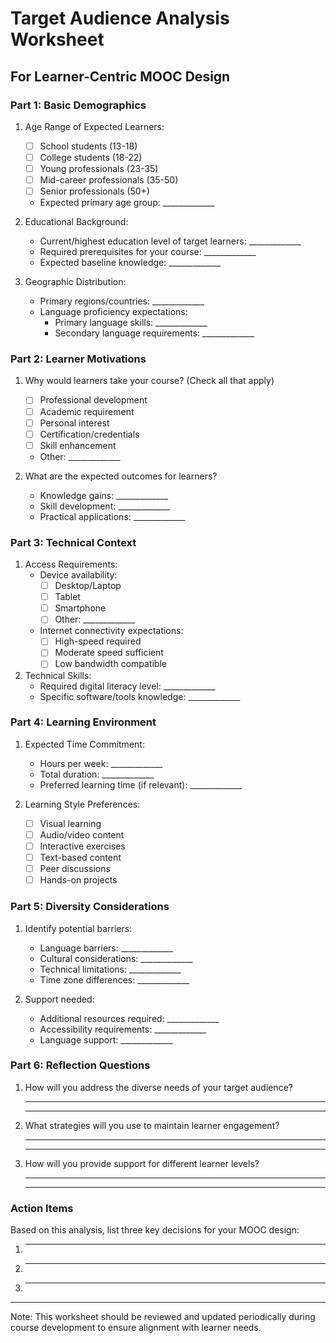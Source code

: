 # Target Audience Analysis Worksheet
## For Learner-Centric MOOC Design

### Part 1: Basic Demographics
1. Age Range of Expected Learners:
   - [ ] School students (13-18)
   - [ ] College students (18-22)
   - [ ] Young professionals (23-35)
   - [ ] Mid-career professionals (35-50)
   - [ ] Senior professionals (50+)
   * Expected primary age group: _____________

2. Educational Background:
   - Current/highest education level of target learners: _____________
   - Required prerequisites for your course: _____________
   - Expected baseline knowledge: _____________

3. Geographic Distribution:
   - Primary regions/countries: _____________
   - Language proficiency expectations:
     * Primary language skills: _____________
     * Secondary language requirements: _____________

### Part 2: Learner Motivations
1. Why would learners take your course? (Check all that apply)
   - [ ] Professional development
   - [ ] Academic requirement
   - [ ] Personal interest
   - [ ] Certification/credentials
   - [ ] Skill enhancement
   - Other: _____________

2. What are the expected outcomes for learners?
   - Knowledge gains: _____________
   - Skill development: _____________
   - Practical applications: _____________

### Part 3: Technical Context
1. Access Requirements:
   - Device availability:
     * [ ] Desktop/Laptop
     * [ ] Tablet
     * [ ] Smartphone
     * [ ] Other: _____________
   
   - Internet connectivity expectations:
     * [ ] High-speed required
     * [ ] Moderate speed sufficient
     * [ ] Low bandwidth compatible

2. Technical Skills:
   - Required digital literacy level: _____________
   - Specific software/tools knowledge: _____________

### Part 4: Learning Environment
1. Expected Time Commitment:
   - Hours per week: _____________
   - Total duration: _____________
   - Preferred learning time (if relevant): _____________

2. Learning Style Preferences:
   - [ ] Visual learning
   - [ ] Audio/video content
   - [ ] Interactive exercises
   - [ ] Text-based content
   - [ ] Peer discussions
   - [ ] Hands-on projects

### Part 5: Diversity Considerations
1. Identify potential barriers:
   - Language barriers: _____________
   - Cultural considerations: _____________
   - Technical limitations: _____________
   - Time zone differences: _____________

2. Support needed:
   - Additional resources required: _____________
   - Accessibility requirements: _____________
   - Language support: _____________

### Part 6: Reflection Questions
1. How will you address the diverse needs of your target audience?
   _____________________________________________
   _____________________________________________

2. What strategies will you use to maintain learner engagement?
   _____________________________________________
   _____________________________________________

3. How will you provide support for different learner levels?
   _____________________________________________
   _____________________________________________

### Action Items
Based on this analysis, list three key decisions for your MOOC design:
1. _____________________________________________
2. _____________________________________________
3. _____________________________________________

---
Note: This worksheet should be reviewed and updated periodically during course development to ensure alignment with learner needs.